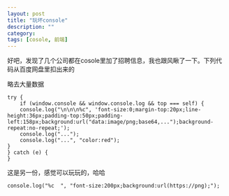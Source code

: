```yaml
---
layout: post
title: "玩坏console"
description: ""
category: 
tags: [cosole, 前端]
---
```



好吧，发现了几个公司都在cosole里加了招聘信息，我也跟风瞅了一下。下列代码从百度网盘里扣出来的

略去大量数据

    try {
        if (window.console && window.console.log && top === self) {
        console.log("\n\n\n%c", 'font-size:0;margin-top:20px;line-height:36px;padding-top:50px;padding-left:158px;background:url("data:image/png;base64,...");background-repeat:no-repeat;');
        console.log("...");
        console.log("...", "color:red");
    }
    } catch (e) {
    }

这是另一份，感觉可以玩玩的，哈哈

    console.log("%c  ", "font-size:200px;background:url(https://png);");
